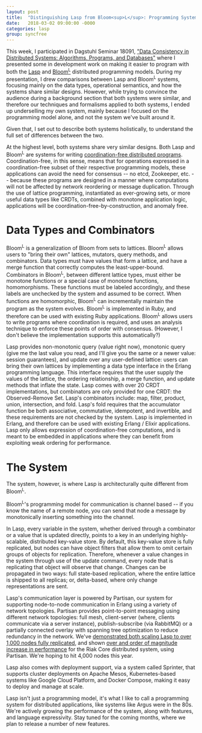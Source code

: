 ```yaml
---
layout: post
title:  "Distinguishing Lasp from Bloom<sup>L</sup>: Programming System vs. Programming Model"
date:   2018-03-02 09:00:00 -0000
categories: lasp
group: syncfree
---
```


This week, I participated in Dagstuhl Seminar 18091, ["Data Consistency in Distributed Systems: Algorithms, Programs, and Databases"](https://www.dagstuhl.de/en/program/calendar/semhp/?semnr=18091) where I presented some in development work on making it easier to program with both the [Lasp](https://dl.acm.org/citation.cfm?id=2790449.2790525) and [Bloom<sup>L</sup>](https://dl.acm.org/citation.cfm?id=2391230) distributed programming models.  During my presentation, I drew comparisons between Lasp and Bloom<sup>L</sup> systems, focusing mainly on the data types, operational semantics, and how the systems share similar designs.  However, while trying to convince the audience during a background section that both systems were similar, and therefore our techniques and formalisms applied to both systems, I ended up underselling my own system, mainly because I focused on the programming model alone, and not the system we've built around it.

Given that, I set out to describe both systems holistically, to understand the full set of differences between the two.

At the highest level, both systems share very similar designs.  Both Lasp and Bloom<sup>L</sup> are systems for writing [coordination-free distributed programs](https://lasp-lang.readme.io/docs/overview-of-the-programming-system).  Coordination-free, in this sense, means that for operations expressed in a coordination-free subset of their respective programming models, these applications can avoid the need for consensus -- no etcd, Zookeeper, etc. -- because these programs are designed in a manner where computations will not be affected by network reordering or message duplication.  Through the use of lattice programming, instantiated as ever-growing sets, or more useful data types like CRDTs, combined with monotone application logic, applications will be coordination-free-by-construction, and anomaly free.

# Data Types and Combinators

Bloom<sup>L</sup> is a generalization of Bloom from sets to lattices.  Bloom<sup>L</sup> allows users to "bring their own" lattices, mutators, query methods, and combinators.  Data types must have values that form a lattice, and have a merge function that correctly computes the least-upper-bound.  Combinators in Bloom<sup>L</sup>, between different lattice types, must either be monotone functions or a special case of monotone functions, homomorphisms.   These functions must be labeled accordingly, and these labels are unchecked by the system and assumed to be correct.  When functions are homomorphic, Bloom<sup>L</sup> can incrementally maintain the program as the system evolves.  Bloom<sup>L</sup> is implemented in Ruby, and therefore can be used with existing Ruby applications.  Bloom<sup>L</sup> allows users to write programs where coordination is required, and uses an analysis technique to enforce these points of order with consensus. (However, I don't believe the implementation supports this automatically?)

Lasp provides non-monotonic query (value right now), monotonic query (give me the last value you read, and I'll give you the same or a newer value: session guarantees), and update over any user-defined lattice: users can bring their own lattices by implementing a data type interface in the Erlang programming language.  This interface requires that the user supply the values of the lattice, the ordering relationship, a merge function, and update methods that inflate the state.  Lasp comes with over 20 CRDT implementations, but combinators are only provided for one CRDT: the Observed-Remove Set.  Lasp's combinators include: map, filter, product, union, intersection, and fold.  Lasp's fold requires that the accumulator function be both associative, commutative, idempotent, and invertible, and these requirements are not checked by the system.  Lasp is implemented in Erlang, and therefore can be used with existing Erlang / Elixir applications.  Lasp only allows expression of coordination-free computations, and is meant to be embedded in applications where they can benefit from exploiting weak ordering for performance.

# The System

The system, however, is where Lasp is architecturally quite different from Bloom<sup>L</sup>.  

Bloom<sup>L</sup>'s programming model for communication is channel based -- if you know the name of a remote node, you can send that node a message by monotonically inserting something into the channel.  

In Lasp, every variable in the system, whether derived through a combinator or a value that is updated directly, points to a key in an underlying highly-scalable, distributed key-value store.  By default, this key-value store is fully replicated, but nodes can have object filters that allow them to omit certain groups of objects for replication.  Therefore, whenever a value changes in the system through use of the update command, every node that is replicating that object will observe that change.  Changes can be propagated in two ways: full state-based replication, where the entire lattice is shipped to all replicas; or, delta-based, where only change representations are sent. 

Lasp's communication layer is powered by Partisan, our system for supporting node-to-node communication in Erlang using a variety of network topologies.  Partisan provides point-to-point messaging using different network topologies: full mesh, client-server (where, clients communicate via a server instance), publish-subscribe (via RabbitMQ) or a partially connected overlay with spanning tree optimization to reduce redundancy in the network.  We've [demonstrated both scaling Lasp to over 1,000 nodes fully replicated](https://arxiv.org/abs/1708.06423), and shown [over and order of magnitude increase in performance](https://arxiv.org/abs/1802.02652) for the Riak Core distributed system, using Partisan.  We're hoping to hit 4,000 nodes this year.

Lasp also comes with deployment support, via a system called Sprinter, that supports cluster deployments on Apache Mesos, Kubernetes-based systems like Google Cloud Platform, and Docker Compose, making it easy to deploy and manage at scale.

Lasp isn't just a programming model, it's what I like to call a programming system for distributed applications, like systems like Argus were in the 80s.  We're actively growing the performance of the system, along with features, and language expressivity.  Stay tuned for the coming months, where we plan to release a number of new features.
